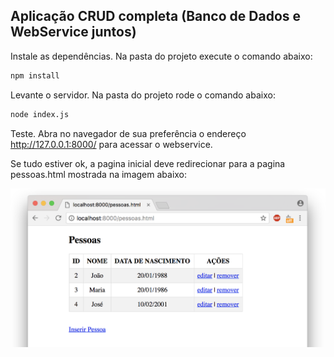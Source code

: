 ## Aplicação CRUD completa (Banco de Dados e WebService juntos)

Instale as dependências. Na pasta do projeto execute o comando abaixo:
```bash
npm install
```

Levante o servidor. Na pasta do projeto rode o comando abaixo:
```bash
node index.js
```

Teste. Abra no navegador de sua preferência o endereço http://127.0.0.1:8000/ para acessar o webservice.

Se tudo estiver ok, a pagina inicial deve redirecionar para a pagina pessoas.html mostrada na imagem abaixo:

![screen](screenshot.png)

